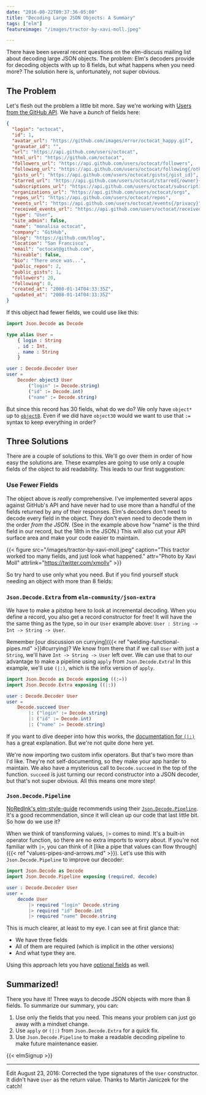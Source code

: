 ```yaml
---
date: "2016-08-22T09:37:36-05:00"
title: "Decoding Large JSON Objects: A Summary"
tags: ["elm"]
featureimage: "/images/tractor-by-xavi-moll.jpeg"

---
```


There have been several recent questions on the elm-discuss mailing list about decoding large JSON objects.
The problem: Elm's decoders provide for decoding objects with up to 8 fields, but what happens when you need more?
The solution here is, unfortunately, not super obvious.

<!--more-->

## The Problem

Let's flesh out the problem a little bit more.
Say we're working with [Users from the GitHub API](https://developer.github.com/v3/users/).
We have a *bunch* of fields here:

```json
{
  "login": "octocat",
  "id": 1,
  "avatar_url": "https://github.com/images/error/octocat_happy.gif",
  "gravatar_id": "",
  "url": "https://api.github.com/users/octocat",
  "html_url": "https://github.com/octocat",
  "followers_url": "https://api.github.com/users/octocat/followers",
  "following_url": "https://api.github.com/users/octocat/following{/other_user}",
  "gists_url": "https://api.github.com/users/octocat/gists{/gist_id}",
  "starred_url": "https://api.github.com/users/octocat/starred{/owner}{/repo}",
  "subscriptions_url": "https://api.github.com/users/octocat/subscriptions",
  "organizations_url": "https://api.github.com/users/octocat/orgs",
  "repos_url": "https://api.github.com/users/octocat/repos",
  "events_url": "https://api.github.com/users/octocat/events{/privacy}",
  "received_events_url": "https://api.github.com/users/octocat/received_events",
  "type": "User",
  "site_admin": false,
  "name": "monalisa octocat",
  "company": "GitHub",
  "blog": "https://github.com/blog",
  "location": "San Francisco",
  "email": "octocat@github.com",
  "hireable": false,
  "bio": "There once was...",
  "public_repos": 2,
  "public_gists": 1,
  "followers": 20,
  "following": 0,
  "created_at": "2008-01-14T04:33:35Z",
  "updated_at": "2008-01-14T04:33:35Z"
}
```

If this object had fewer fields, we could use like this:

```elm
import Json.Decode as Decode

type alias User =
    { login : String
    , id : Int,
    , name : String
    }

user : Decode.Decoder User
user =
    Decoder.object3 User
        ("login" := Decode.string)
        ("id" := Decode.int)
        ("name" := Decode.string)
```

But since this record has 30 fields, what do we do?
We only have `object*` up to [`object8`](http://package.elm-lang.org/packages/elm-lang/core/4.0.5/Json-Decode#object8).
Even if we did have `object30` would we want to use that `:=` syntax to keep everything in order?

## Three Solutions

There are a couple of solutions to this.
We'll go over them in order of how easy the solutions are.
These examples are going to use only a couple fields of the object to aid readability.
This leads to our first suggestion:

### Use Fewer Fields

The object above is *really* comprehensive.
I've implemented several apps against GitHub's API and have never had to use more than a handful of the fields returned by any of their responses.
Elm's decoders don't need to decode every field in the object.
They don't even need to decode them in the order *from the JSON*.
(See in the example above how "name" is the third field in our record, but the 18th in the JSON.)
This will also cut your API surface area and make your code easier to maintain.

{{< figure src="/images/tractor-by-xavi-moll.jpeg"
           caption="This tractor worked too many fields, and just look what happened."
           attr="Photo by Xavi Moll"
           attrlink="https://twitter.com/xmollv" >}}

So try hard to use only what you need.
But if you find yourself stuck needing an object with more than 8 fields:

### `Json.Decode.Extra` from `elm-community/json-extra`

We have to make a pitstop here to look at incremental decoding.
When you define a record, you also get a record constructor for free!
It will have the the same thing as the type, so in our `User` example above: `User : String -> Int -> String -> User`.

Remember [our discussion on currying]({{< ref "welding-functional-pipes.md" >}}#currying)?
We know from there that if we call `User` with just a `String`, we'll have `Int -> String -> User` left over.
We can use that to our advantage to make a pipeline using `apply` from `Json.Decode.Extra`!
In this example, we'll use `(|:)`, which is the infix version of `apply`.

```elm
import Json.Decode as Decode exposing ((:=))
import Json.Decode.Extra exposing ((|:))

user : Decode.Decoder User
user =
    Decode.succeed User
        |: ("login" := Decode.string)
        |: ("id" := Decode.int)
        |: ("name" := Decode.string)
```

If you want to dive deeper into how this works, the [documentation for `(|:)`](http://package.elm-lang.org/packages/elm-community/json-extra/1.0.0/Json-Decode-Extra#|:) has a great explanation.
But we're not quite done here yet.

We're now importing two custom infix operators.
But that's two more than I'd like.
They're not self-documenting, so they make your app harder to maintain.
We also have a mysterious call to `Decode.succeed` in the top of the function.
`succeed` is just turning our record constructor into a JSON decoder, but that's not super obvious.
All this means one more step!

### `Json.Decode.Pipeline`

[NoRedInk's elm-style-guide](https://github.com/NoRedInk/elm-style-guide#always-use-jsondecodepipeline-instead-of-objectn) recommends using their [`Json.Decode.Pipeline`](http://package.elm-lang.org/packages/NoRedInk/elm-decode-pipeline/2.0.0/).
It's a good recommendation, since it will clean up our code that last little bit.
So how do we use it?

When we think of transforming values, `|>` comes to mind.
It's a built-in operator function, so there are no extra imports to worry about.
If you're not familiar with `|>`, you can think of it [like a pipe that values can flow through]({{< ref "values-pipes-and-arrows.md" >}}).
Let's use this with `Json.Decode.Pipeline` to improve our decoder:

```elm
import Json.Decode as Decode
import Json.Decode.Pipeline exposing (required, decode)

user : Decode.Decoder User
user =
    decode User
        |> required "login" Decode.string
        |> required "id" Decode.int
        |> required "name" Decode.string
```

This is much clearer, at least to my eye.
I can see at first glance that:

- We have three fields
- All of them are required (which is implicit in the other versions)
- And what type they are.

Using this approach lets you have [optional fields](http://package.elm-lang.org/packages/NoRedInk/elm-decode-pipeline/1.0.0/Json-Decode-Pipeline#optional) as well.

## Summarized!

There you have it!
Three ways to decode JSON objects with more than 8 fields.
To summarize our summary, you can:

1. Use only the fields that you need.
   This means your problem can just go away with a mindset change.
2. Use `apply` or `(|:)` from `Json.Decode.Extra` for a quick fix.
3. Use `Json.Decode.Pipeline` to make a readable decoding pipeline to make future maintenance easier.

{{< elmSignup >}}

---

Edit August 23, 2016: Corrected the type signatures of the `User` constructor.
It didn't have `User` as the return value.
Thanks to Martin Janiczek for the catch!
